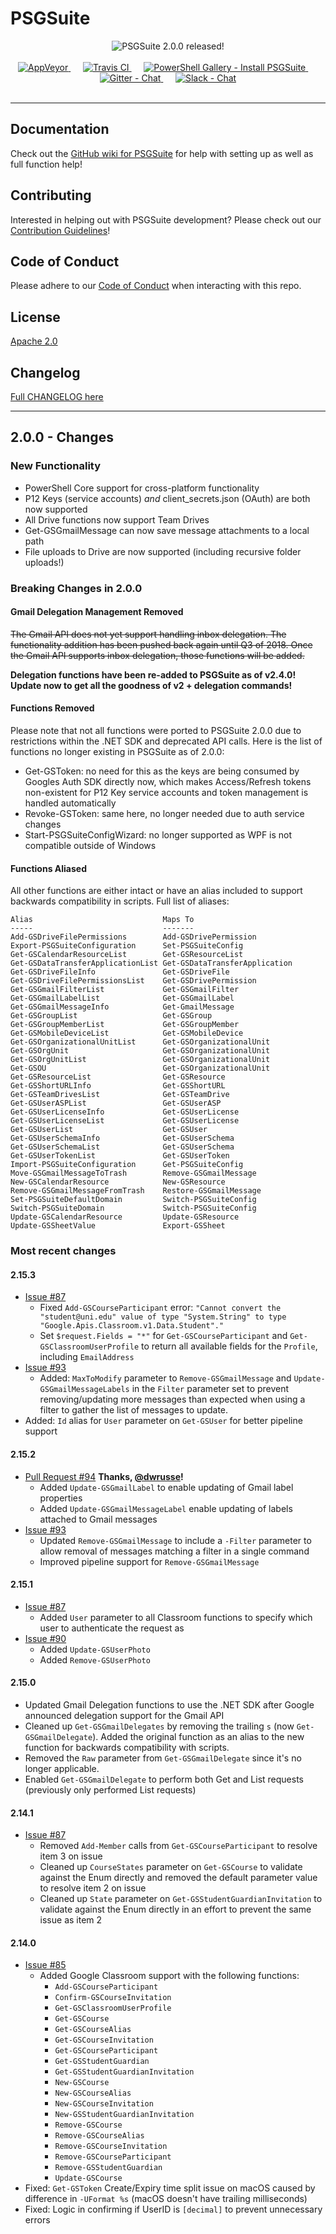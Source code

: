 # PSGSuite
<div align="center">
<img src="bin/img/psgsuite2.0.0.png" alt="PSGSuite 2.0.0 released!" />
</br>
</br>
  <!-- AppVeyor -->
  <a href="https://ci.appveyor.com/project/scrthq/psgsuite/branch/master">
    <img src="https://ci.appveyor.com/api/projects/status/u6pgrn4cs8iagcee/branch/master?svg=true"
      alt="AppVeyor" title="AppVeyor" />
  </a>&nbsp;&nbsp;&nbsp;&nbsp;
  <!-- Travis CI -->
  <a href="https://travis-ci.org/scrthq/PSGSuite">
    <img src="https://travis-ci.org/scrthq/PSGSuite.svg?branch=master"
      alt="Travis CI" title="Travis CI" />
  </a>&nbsp;&nbsp;&nbsp;&nbsp;
  <!-- PS Gallery -->
  <a href="https://www.PowerShellGallery.com/packages/PSGSuite">
    <img src="https://img.shields.io/powershellgallery/dt/PSGSuite.svg?style=flat"
      alt="PowerShell Gallery - Install PSGSuite" title="PowerShell Gallery - Install PSGSuite" />
  </a>&nbsp;&nbsp;&nbsp;&nbsp;
  <!-- Gitter -->
  <a href="https://gitter.im/PSGSuite/Lobby?utm_source=badge&utm_medium=badge&utm_campaign=pr-badge&utm_content=badge">
    <img src="https://badges.gitter.im/PSGSuite/Lobby.svg"
      alt="Gitter - Chat" title="Gitter - Chat" />
  </a>&nbsp;&nbsp;&nbsp;&nbsp;
  <!-- Slack -->
  <a href="https://scrthq-slack-invite.herokuapp.com/">
    <img src="https://img.shields.io/badge/chat-on%20slack-orange.svg?style=flat&logo=slack"
      alt="Slack - Chat" title="Slack - Chat" />
  </a>
</div>
<br />

***

## Documentation

Check out the [GitHub wiki for PSGSuite](https://github.com/scrthq/PSGSuite/wiki) for help with setting up as well as full function help!

## Contributing

Interested in helping out with PSGSuite development? Please check out our [Contribution Guidelines](https://github.com/scrthq/PSGSuite/blob/master/CONTRIBUTING.md)!

## Code of Conduct

Please adhere to our [Code of Conduct](https://github.com/scrthq/PSGSuite/blob/master/CODE_OF_CONDUCT.md) when interacting with this repo.

## License

[Apache 2.0](https://tldrlegal.com/license/apache-license-2.0-(apache-2.0))

## Changelog

[Full CHANGELOG here](https://github.com/scrthq/PSGSuite/blob/master/CHANGELOG.md)

***

## 2.0.0 - Changes

### New Functionality

* PowerShell Core support for cross-platform functionality
* P12 Keys (service accounts) _and_ client_secrets.json (OAuth) are both now supported
* All Drive functions now support Team Drives
* Get-GSGmailMessage can now save message attachments to a local path
* File uploads to Drive are now supported (including recursive folder uploads!)

### Breaking Changes in 2.0.0

#### Gmail Delegation Management Removed

~~The Gmail API does not yet support handling inbox delegation. The functionality addition has been pushed back again until Q3 of 2018. Once the Gmail API supports inbox delegation, those functions will be added.~~

**Delegation functions have been re-added to PSGSuite as of v2.4.0! Update now to get all the goodness of v2 + delegation commands!**

#### Functions Removed

Please note that not all functions were ported to PSGSuite 2.0.0 due to restrictions within the .NET SDK and deprecated API calls. Here is the list of functions no longer existing in PSGSuite as of 2.0.0:

* Get-GSToken: no need for this as the keys are being consumed by Googles Auth SDK directly now, which makes Access/Refresh tokens non-existent for P12 Key service accounts and token management is handled automatically
* Revoke-GSToken: same here, no longer needed due to auth service changes
* Start-PSGSuiteConfigWizard: no longer supported as WPF is not compatible outside of Windows


#### Functions Aliased

All other functions are either intact or have an alias included to support backwards compatibility in scripts. Full list of aliases:

```
Alias                             Maps To
-----                             -------
Add-GSDriveFilePermissions        Add-GSDrivePermission
Export-PSGSuiteConfiguration      Set-PSGSuiteConfig
Get-GSCalendarResourceList        Get-GSResourceList
Get-GSDataTransferApplicationList Get-GSDataTransferApplication
Get-GSDriveFileInfo               Get-GSDriveFile
Get-GSDriveFilePermissionsList    Get-GSDrivePermission
Get-GSGmailFilterList             Get-GSGmailFilter
Get-GSGmailLabelList              Get-GSGmailLabel
Get-GSGmailMessageInfo            Get-GmailMessage
Get-GSGroupList                   Get-GSGroup
Get-GSGroupMemberList             Get-GSGroupMember
Get-GSMobileDeviceList            Get-GSMobileDevice
Get-GSOrganizationalUnitList      Get-GSOrganizationalUnit
Get-GSOrgUnit                     Get-GSOrganizationalUnit
Get-GSOrgUnitList                 Get-GSOrganizationalUnit
Get-GSOU                          Get-GSOrganizationalUnit
Get-GSResourceList                Get-GSResource
Get-GSShortURLInfo                Get-GSShortURL
Get-GSTeamDrivesList              Get-GSTeamDrive
Get-GSUserASPList                 Get-GSUserASP
Get-GSUserLicenseInfo             Get-GSUserLicense
Get-GSUserLicenseList             Get-GSUserLicense
Get-GSUserList                    Get-GSUser
Get-GSUserSchemaInfo              Get-GSUserSchema
Get-GSUserSchemaList              Get-GSUserSchema
Get-GSUserTokenList               Get-GSUserToken
Import-PSGSuiteConfiguration      Get-PSGSuiteConfig
Move-GSGmailMessageToTrash        Remove-GSGmailMessage
New-GSCalendarResource            New-GSResource
Remove-GSGmailMessageFromTrash    Restore-GSGmailMessage
Set-PSGSuiteDefaultDomain         Switch-PSGSuiteConfig
Switch-PSGSuiteDomain             Switch-PSGSuiteConfig
Update-GSCalendarResource         Update-GSResource
Update-GSSheetValue               Export-GSSheet
```

### Most recent changes

#### 2.15.3

* [Issue #87](https://github.com/scrthq/PSGSuite/issues/87)
  * Fixed `Add-GSCourseParticipant` error: `"Cannot convert the "student@uni.edu" value of type "System.String" to type "Google.Apis.Classroom.v1.Data.Student"."`
  * Set `$request.Fields = "*"` for `Get-GSCourseParticipant` and `Get-GSClassroomUserProfile` to return all available fields for the `Profile`, including `EmailAddress`
* [Issue #93](https://github.com/scrthq/PSGSuite/issues/93)
  * Added: `MaxToModify` parameter to `Remove-GSGmailMessage` and `Update-GSGmailMessageLabels` in the `Filter` parameter set to prevent removing/updating more messages than expected when using a filter to gather the list of messages to update.
* Added: `Id` alias for `User` parameter on `Get-GSUser` for better pipeline support

#### 2.15.2

* [Pull Request #94](https://github.com/scrthq/PSGSuite/pull/94) **Thanks, [@dwrusse](https://github.com/dwrusse)!**
  * Added `Update-GSGmailLabel` to enable updating of Gmail label properties
  * Added `Update-GSGmailMessageLabel` enable updating of labels attached to Gmail messages
* [Issue #93](https://github.com/scrthq/PSGSuite/issues/93)
  * Updated `Remove-GSGmailMessage` to include a `-Filter` parameter to allow removal of messages matching a filter in a single command
  * Improved pipeline support for `Remove-GSGmailMessage`

#### 2.15.1

* [Issue #87](https://github.com/scrthq/PSGSuite/issues/87)
  * Added `User` parameter to all Classroom functions to specify which user to authenticate the request as
* [Issue #90](https://github.com/scrthq/PSGSuite/issues/90)
  * Added `Update-GSUserPhoto`
  * Added `Remove-GSUserPhoto`

#### 2.15.0

* Updated Gmail Delegation functions to use the .NET SDK after Google announced delegation support for the Gmail API
* Cleaned up `Get-GSGmailDelegates` by removing the trailing `s` (now `Get-GSGmailDelegate`). Added the original function as an alias to the new function for backwards compatibility with scripts.
* Removed the `Raw` parameter from `Get-GSGmailDelegate` since it's no longer applicable.
* Enabled `Get-GSGmailDelegate` to perform both Get and List requests (previously only performed List requests)

#### 2.14.1

* [Issue #87](https://github.com/scrthq/PSGSuite/issues/87)
  * Removed `Add-Member` calls from `Get-GSCourseParticipant` to resolve item 3 on issue
  * Cleaned up `CourseStates` parameter on `Get-GSCourse` to validate against the Enum directly and removed the default parameter value to resolve item 2 on issue
  * Cleaned up `State` parameter on `Get-GSStudentGuardianInvitation` to validate against the Enum directly in an effort to prevent the same issue as item 2

#### 2.14.0

* [Issue #85](https://github.com/scrthq/PSGSuite/issues/85)
  * Added Google Classroom support with the following functions:
    * `Add-GSCourseParticipant`
    * `Confirm-GSCourseInvitation`
    * `Get-GSClassroomUserProfile`
    * `Get-GSCourse`
    * `Get-GSCourseAlias`
    * `Get-GSCourseInvitation`
    * `Get-GSCourseParticipant`
    * `Get-GSStudentGuardian`
    * `Get-GSStudentGuardianInvitation`
    * `New-GSCourse`
    * `New-GSCourseAlias`
    * `New-GSCourseInvitation`
    * `New-GSStudentGuardianInvitation`
    * `Remove-GSCourse`
    * `Remove-GSCourseAlias`
    * `Remove-GSCourseInvitation`
    * `Remove-GSCourseParticipant`
    * `Remove-GSStudentGuardian`
    * `Update-GSCourse`
* Fixed: `Get-GSToken` Create/Expiry time split issue on macOS caused by difference in `-UFormat %s` (macOS doesn't have trailing milliseconds)
* Fixed: Logic in confirming if UserID is `[decimal]` to prevent unnecessary errors
